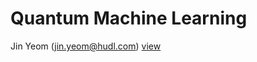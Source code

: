 # Quantum Machine Learning
Jin Yeom (jin.yeom@hudl.com)
[view](https://nbviewer.jupyter.org/github/jinyeom/QuantumML/blob/master/QuantumML.ipynb)